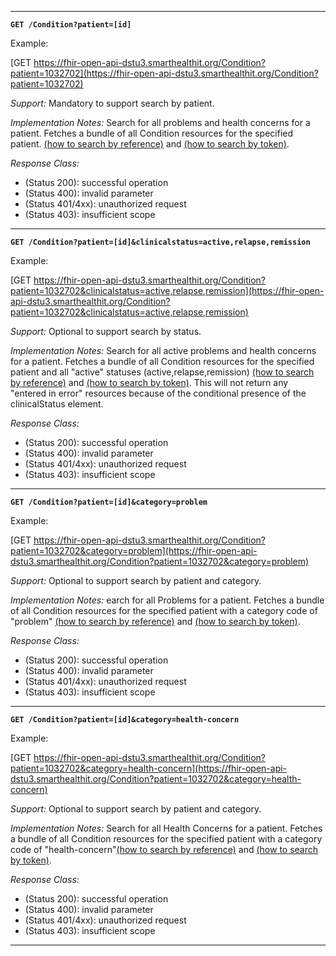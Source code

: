 
-----------
**`GET /Condition?patient=[id]`**

Example:

[GET https://fhir-open-api-dstu3.smarthealthit.org/Condition?patient=1032702](https://fhir-open-api-dstu3.smarthealthit.org/Condition?patient=1032702)

*Support:* Mandatory to support search by patient.

*Implementation Notes:*  Search for all problems and health concerns for a patient. Fetches a bundle of all Condition resources for the specified patient. [(how to search by reference)] and [(how to search by token)].

*Response Class:*

-   (Status 200): successful operation
-   (Status 400): invalid parameter
-   (Status 401/4xx): unauthorized request
-   (Status 403): insufficient scope

-----------

**`GET /Condition?patient=[id]&clinicalstatus=active,relapse,remission`**


Example:

[GET https://fhir-open-api-dstu3.smarthealthit.org/Condition?patient=1032702&clinicalstatus=active,relapse,remission](https://fhir-open-api-dstu3.smarthealthit.org/Condition?patient=1032702&clinicalstatus=active,relapse,remission)

*Support:* Optional to support search by status.

*Implementation Notes:* Search for all active problems and health concerns for a patient. Fetches a bundle of all Condition resources for the specified patient and all "active" statuses (active,relapse,remission)  [(how to search by reference)] and [(how to search by token)].  This will not return any "entered in error" resources because of the conditional presence of the clinicalStatus element.

*Response Class:*

-   (Status 200): successful operation
-   (Status 400): invalid parameter
-   (Status 401/4xx): unauthorized request
-   (Status 403): insufficient scope

-----------
**`GET /Condition?patient=[id]&category=problem`**

Example:

[GET https://fhir-open-api-dstu3.smarthealthit.org/Condition?patient=1032702&category=problem](https://fhir-open-api-dstu3.smarthealthit.org/Condition?patient=1032702&category=problem)

*Support:* Optional to support search by patient and category.

*Implementation Notes:*  earch for all Problems for a patient. Fetches a bundle of all Condition resources for the specified patient with a category code of "problem" [(how to search by reference)] and [(how to search by token)].


*Response Class:*

-   (Status 200): successful operation
-   (Status 400): invalid parameter
-   (Status 401/4xx): unauthorized request
-   (Status 403): insufficient scope

-----------

**`GET /Condition?patient=[id]&category=health-concern`**

Example:

[GET https://fhir-open-api-dstu3.smarthealthit.org/Condition?patient=1032702&category=health-concern](https://fhir-open-api-dstu3.smarthealthit.org/Condition?patient=1032702&category=health-concern)

*Support:* Optional to support search by patient and category.

*Implementation Notes:*  Search for all Health Concerns for a patient. Fetches a bundle of all Condition resources for the specified patient with a category code of "health-concern"[(how to search by reference)] and [(how to search by token)].

*Response Class:*

-   (Status 200): successful operation
-   (Status 400): invalid parameter
-   (Status 401/4xx): unauthorized request
-   (Status 403): insufficient scope

-----------


  [(how to search by reference)]: http://hl7.org/fhir/STU3/search.html#reference
  [(how to search by token)]: http://hl7.org/fhir/STU3/search.html#token
  [Composite Search Parameters]: http://hl7.org/fhir/search.html#combining
  [(how to search by date)]: http://hl7.org/fhir/STU3/search.html#date
  [(how to search by string)]: http://hl7.org/fhir/STU3/search.html#string
